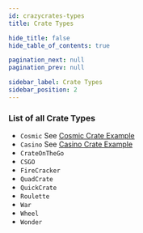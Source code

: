 ```yaml
---
id: crazycrates-types
title: Crate Types

hide_title: false
hide_table_of_contents: true

pagination_next: null
pagination_prev: null

sidebar_label: Crate Types
sidebar_position: 2
---
```

### List of all Crate Types
- `Cosmic` See [Cosmic Crate Example](../../info/crates/examples/cosmiccrate)
- `Casino` See [Casino Crate Example](../../info/crates/examples/casinocrate)
- `CrateOnTheGo`
- `CSGO`
- `FireCracker`
- `QuadCrate`
- `QuickCrate`
- `Roulette`
- `War`
- `Wheel`
- `Wonder`